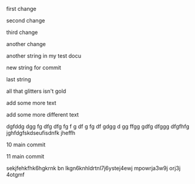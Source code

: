 first change

second change

third change

another change


another string in my test docu

new string for commit

last string 

all that glitters isn't gold

add some more text

add some more different text

dgfddg dgg fg dfg dfg 
fg f
g df g
fg
df gdgg  d gg ffgg 
gdfg
dfggg dfgfhfg jghfdgfskdseufisdnfk jheffh 

10 main commit

11 main commit

sekjfehkfhk6hgkrnk bn lkgn6knhldrtnl7j6ystej4ewj mpowrja3w9j orj3j 4otgmf
